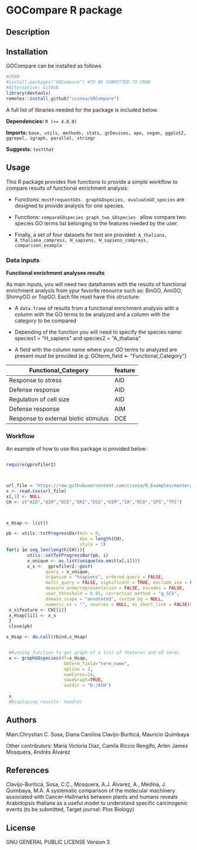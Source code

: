 # GOCompare R package

## Description

## Installation
GOCompare can be installed as follows
```r
#CRAN
#install.packages("GOCompare") #TO BE SUBMITTED TO CRAN
#Alternative: GitHub
library(devtools)
remotes::install_github("ccsosa/GOCompare")
```
A full list of libraries needed for the package is included below.

**Dependencies:** `R (>= 4.0.0)`

**Imports:** `base, utils, methods, stats, grDevices, ape, vegan, ggplot2, ggrepel, igraph, parallel, stringr`

**Suggests:** `testthat`


## Usage

This R package provides five functions to provide a simple workflow to compare results of functional enrichment analysis:

- Functions: `mostFrequentGOs. graphGOspecies, evaluateGO_species` are designed to provide analysis for one species.

- Functions: `compareGOspecies graph_two_GOspecies ` allow compare two species GO terms list belonging to the features needed by the user.

- Finally, a set of four datasets for test are provided: `A_thaliana, A_thaliana_compress, H_sapiens, H_sapiens_compress, comparison_example`


### Data inputs
**Functional enrichment analyses results**

As main inputs, you will need two dataframes with the results of functional enrichment analysis from ypur favorite resource such as:
BinGO, AmiGO, ShinnyGO or TopGO.
Each file  must have this structure:

- A `data.frame` of results from a functional enrichment analysis with a column with the GO terms to be analyzed and a 
column with the category to be compared

- Depending of the function you will need to specify the species name: species1 = "H_sapiens" and species2 = "A_thaliana" 

-  A field with the column name where your GO terms to analyzed are present must be provided (e.g: GOterm_field <- "Functional_Category")


Functional_Category | feature
------------ | -------------
Response to stress | AID
Defense response | AID
Regulation of cell size  | AID
Defense response | AIM
Response to external biotic stimulus  | DCE



### Workflow
An example of how to use this package is provided below:

```r

require(gprofiler2)



url_file = "https://raw.githubusercontent.com/ccsosa/R_Examples/master/Hallmarks_of_Cancer_AT.csv"
x <- read.csv(url_file)
x[,1] <- NULL
CH <- c("AID","AIM","DCE","ERI","EGS","GIM","IA","RCD","SPS","TPI")



x_Hsap <- list()

pb <- utils::txtProgressBar(min = 0,
                            max = length(CH),
                            style = 3)
for(i in seq_len(length(CH))){
        utils::setTxtProgressBar(pb, i)
        x_unique <- as.list(unique(na.omit(x[,i])))
        x_s <-  gprofiler2::gost(
               query = x_unique,
               organism = "hsapiens", ordered_query = FALSE,
               multi_query = FALSE, significant = TRUE, exclude_iea = FALSE,
               measure_underrepresentation = FALSE, evcodes = FALSE,
               user_threshold = 0.05, correction_method = "g_SCS",
               domain_scope = "annotated", custom_bg = NULL,
               numeric_ns = "", sources = NULL, as_short_link = FALSE)$res
 x_s$feature <- CH[[i]]
 x_Hsap[[i]] <- x_s
 }
 close(pb)

x_Hsap <- do.call(rbind,x_Hsap)


 #Running function to get graph of a list of features and GO terms
 x <- graphGOspecies(df=x_Hsap,
                      GOterm_field="term_name",
                      option = 2,
                      numCores=14,
                      saveGraph=TRUE,
                      outdir = "D:/ASH")
 
 x
 #Displaying results' head(x)
```

## Authors
Main:Chrystian C. Sosa, Diana Carolina Clavijo-Buriticá, Mauricio Quimbaya

Other contributors: Maria Victoria Diaz, Camila Riccio Rengifo, Arlen James Mosquera, Andrés Álvarez

## References

Clavijo-Buriticá, Sosa, C.C., Mosquera, A.J. Álvarez, A., Medina, J. Quimbaya, M.A. A systematic comparison of the molecular machinery associated with Cancer-Hallmarks between plants and humans reveals Arabidopsis thaliana as a useful model to understand specific carcinogenic events (to be submitted, Target journal: Plos Biology)
 
 
## License
GNU GENERAL PUBLIC LICENSE Version 3

